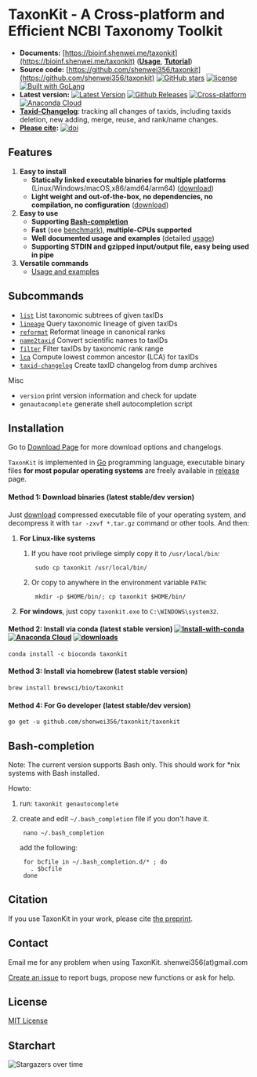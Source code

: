 # TaxonKit - A Cross-platform and Efficient NCBI Taxonomy Toolkit

- **Documents:** [https://bioinf.shenwei.me/taxonkit](https://bioinf.shenwei.me/taxonkit)
([**Usage**](https://bioinf.shenwei.me/taxonkit/usage/),
[**Tutorial**](https://bioinf.shenwei.me/taxonkit/tutorial/))
- **Source code:** [https://github.com/shenwei356/taxonkit](https://github.com/shenwei356/taxonkit)
[![GitHub stars](https://img.shields.io/github/stars/shenwei356/taxonkit.svg?style=social&label=Star&?maxAge=2592000)](https://github.com/shenwei356/taxonkit)
[![license](https://img.shields.io/github/license/shenwei356/taxonkit.svg?maxAge=2592000)](https://github.com/shenwei356/taxonkit/blob/master/LICENSE)
[![Built with GoLang](https://img.shields.io/badge/powered_by-go-6362c2.svg?style=flat)](https://golang.org)
- **Latest version:** [![Latest Version](https://img.shields.io/github/release/shenwei356/taxonkit.svg?style=flat?maxAge=86400)](https://github.com/shenwei356/taxonkit/releases)
[![Github Releases](https://img.shields.io/github/downloads/shenwei356/taxonkit/latest/total.svg?maxAge=3600)](https://bioinf.shenwei.me/taxonkit/download/)
[![Cross-platform](https://img.shields.io/badge/platform-any-ec2eb4.svg?style=flat)](https://bioinf.shenwei.me/taxonkit/download/)
[![Anaconda Cloud](	https://anaconda.org/bioconda/taxonkit/badges/version.svg)](https://anaconda.org/bioconda/taxonkit)
- [**Taxid-Changelog**](https://github.com/shenwei356/taxid-changelog): tracking all changes of taxids, including taxids deletion, new adding, merge, reuse, and rank/name changes.
- **[Please cite](#citation):** [![doi](https://img.shields.io/badge/doi-10.1101%2F513523-blue.svg?style=flat)](https://doi.org/10.1101/513523)

## Features

1. **Easy to install**
   - **Statically linked executable binaries for multiple platforms** (Linux/Windows/macOS,x86/amd64/arm64)
     ([download](http://bioinf.shenwei.me/taxonkit/download/))
   - **Light weight and out-of-the-box, no dependencies, no compilation, no configuration**
     ([download](http://bioinf.shenwei.me/taxonkit/download/))
2. **Easy to use**   
   - **Supporting [Bash-completion](#bash-completion)**
   - **Fast** (see [benchmark](#benchmark)), **multiple-CPUs supported**
   - **Well documented usage and examples** (detailed [usage](http://bioinf.shenwei.me/taxonkit/usage/))
   - **Supporting STDIN and gzipped input/output file, easy being used in pipe**
3. **Versatile commands**   
   - [Usage and examples](http://bioinf.shenwei.me/taxonkit/usage/)

## Subcommands

- [`list`](https://bioinf.shenwei.me/taxonkit/usage/#list)    List taxonomic subtrees of given taxIDs
- [`lineage`](https://bioinf.shenwei.me/taxonkit/usage/#lineage) Query taxonomic lineage of given taxIDs
- [`reformat`](https://bioinf.shenwei.me/taxonkit/usage/#reformat) Reformat lineage in canonical ranks
- [`name2taxid`](https://bioinf.shenwei.me/taxonkit/usage/#name2taxid) Convert scientific names to taxIDs
- [`filter`](https://bioinf.shenwei.me/taxonkit/usage/#filter) Filter taxIDs by taxonomic rank range
- [`lca`](https://bioinf.shenwei.me/taxonkit/usage/#lca) Compute lowest common ancestor (LCA) for taxIDs
- [`taxid-changelog`](https://bioinf.shenwei.me/taxonkit/usage/#taxid-changelog) Create taxID changelog from dump archives

Misc

- `version`   print version information and check for update
- `genautocomplete` generate shell autocompletion script

## Installation

Go to [Download Page](https://bioinf.shenwei.me/taxonkit/download) for more download options and changelogs.

`TaxonKit` is implemented in [Go](https://golang.org/) programming language,
 executable binary files **for most popular operating systems** are freely available
  in [release](https://github.com/shenwei356/taxonkit/releases) page.

#### Method 1: Download binaries (latest stable/dev version)

Just [download](https://github.com/shenwei356/taxonkit/releases) compressed
executable file of your operating system,
and decompress it with `tar -zxvf *.tar.gz` command or other tools.
And then:

1. **For Linux-like systems**
    1. If you have root privilege simply copy it to `/usr/local/bin`:

            sudo cp taxonkit /usr/local/bin/

    1. Or copy to anywhere in the environment variable `PATH`:

            mkdir -p $HOME/bin/; cp taxonkit $HOME/bin/

1. **For windows**, just copy `taxonkit.exe` to `C:\WINDOWS\system32`.

#### Method 2: Install via conda  (latest stable version) [![Install-with-conda](https://anaconda.org/bioconda/taxonkit/badges/installer/conda.svg)](https://bioinf.shenwei.me/taxonkit/download/) [![Anaconda Cloud](https://anaconda.org/bioconda/taxonkit/badges/version.svg)](https://anaconda.org/bioconda/taxonkit) [![downloads](https://anaconda.org/bioconda/taxonkit/badges/downloads.svg)](https://anaconda.org/bioconda/taxonkit)

    conda install -c bioconda taxonkit

#### Method 3: Install via homebrew (latest stable version)

    brew install brewsci/bio/taxonkit

#### Method 4: For Go developer (latest stable/dev version)

    go get -u github.com/shenwei356/taxonkit/taxonkit

## Bash-completion

Note: The current version supports Bash only.
This should work for *nix systems with Bash installed.

Howto:

1. run: `taxonkit genautocomplete`

2. create and edit `~/.bash_completion` file if you don't have it.

        nano ~/.bash_completion

    add the following:

        for bcfile in ~/.bash_completion.d/* ; do
          . $bcfile
        done

## Citation

If you use TaxonKit in your work, please cite [the preprint](https://www.biorxiv.org/content/early/2019/01/08/513523).

## Contact

Email me for any problem when using TaxonKit. shenwei356(at)gmail.com

[Create an issue](https://github.com/shenwei356/taxonkit/issues) to report bugs,
propose new functions or ask for help.

## License

[MIT License](https://github.com/shenwei356/taxonkit/blob/master/LICENSE)

## Starchart

<img src="https://starchart.cc/shenwei356/taxonkit.svg" alt="Stargazers over time" style="max-width: 100%">
